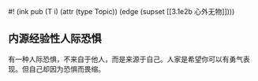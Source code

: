 #! (ink pub (T i) (attr (type Topic)) (edge (supset [[3.1e2b 心外无物]])))

## 内源经验性人际恐惧

有一种人际恐惧，不来自于他人，而是来源于自己。人家是希望你可以有勇气表现。但自己却因为恐惧而畏缩。